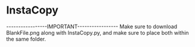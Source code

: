 # InstaCopy
-----------------IMPORTANT-----------------
Make sure to download BlankFile.png along with InstaCopy.py,
and make sure to place both within the same folder.
